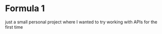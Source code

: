 # Formula 1

just a small personal project where I wanted to try working with APIs for the first time
